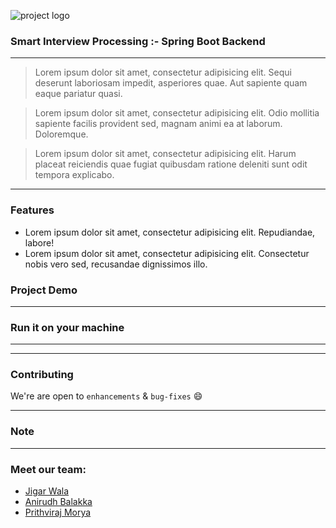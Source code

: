 ![project logo]()


### Smart Interview Processing :- Spring Boot Backend




------------------------------------------

>Lorem ipsum dolor sit amet, consectetur adipisicing elit. Sequi deserunt laboriosam impedit, asperiores quae. Aut sapiente quam eaque pariatur quasi.

>Lorem ipsum dolor sit amet, consectetur adipisicing elit. Odio mollitia sapiente facilis provident sed, magnam animi ea at laborum. Doloremque.

>Lorem ipsum dolor sit amet, consectetur adipisicing elit. Harum placeat reiciendis quae fugiat quibusdam ratione deleniti sunt odit tempora explicabo.


------------------------------------------

### Features

- Lorem ipsum dolor sit amet, consectetur adipisicing elit. Repudiandae, labore!
- Lorem ipsum dolor sit amet, consectetur adipisicing elit. Consectetur nobis vero sed, recusandae dignissimos illo.



### Project Demo


------------------------------------------
### Run it on your machine



------------------------------------------


------------------------------------------
### Contributing

 We're are open to `enhancements` & `bug-fixes` :smile:

------------------------------------------
### Note


------------------------------------------
### Meet our team:

- [Jigar Wala](#)
- [Anirudh Balakka](#)
- [Prithviraj Morya](#)
